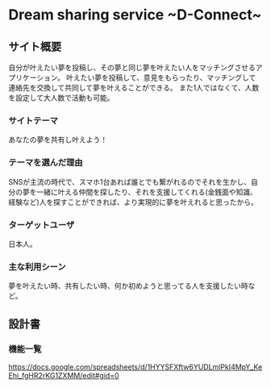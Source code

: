 # Dream sharing service ~D-Connect~

## サイト概要
自分が叶えたい夢を投稿し、その夢と同じ夢を叶えたい人をマッチングさせるアプリケーション。
叶えたい夢を投稿して、意見をもらったり、マッチングして連絡先を交換して共同して夢を叶えることができる。
また1人ではなくて、人数を設定して大人数で活動も可能。

### サイトテーマ
あなたの夢を共有し叶えよう！

### テーマを選んだ理由
SNSが主流の時代で、スマホ1台あれば誰とでも繋がれるのでそれを生かし、自分の夢を一緒に叶える仲間を探したり、それを支援してくれる(金銭面や知識、経験など)人を探すことができれば、より実現的に夢を叶えれると思ったから。

### ターゲットユーザ
日本人。

### 主な利用シーン
夢を叶えたい時、共有したい時、何か初めようと思ってる人を支援したい時など。

## 設計書

### 機能一覧
https://docs.google.com/spreadsheets/d/1HYYSFXftw6YUDLmlPkI4MpY_KeEhi_fgHR2rKG1ZXMM/edit#gid=0